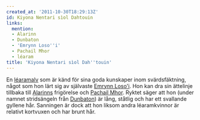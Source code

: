 ```yaml
---
created_at: '2011-10-30T18:29:13Z'
id: Kiyona Nentari sìol Dahtouin
links:
  mention:
  - Alarinn
  - Dunbaton
  - 'Emrynn Loso''i'
  - Pachail Mhor
  - léaram
title: 'Kiyona Nentari sìol Dah''touin'
---
```


En [léaramalv] som är känd för sina goda kunskaper inom svärdsfäktning, något som hon lärt sig av
självaste [Emrynn Loso'i]. Hon kan dra sin ättelinje tillbaka till [Alarinns] frigörelse och
[Pachail Mhor]. Ryktet säger att hon (under namnet stridsängeln från [Dunbaton]) är lång, ståtlig
och har ett svallande gyllene hår. Sanningen är dock att hon liksom andra léaramkvinnor är relativt
kortvuxen och har brunt hår.

  [léaramalv]: léaram
  [Emrynn Loso'i]: Emrynn_Losoi
  [Alarinns]: Alarinn
  [Pachail Mhor]: Pachail_Mhor
  [Dunbaton]: Dunbaton
